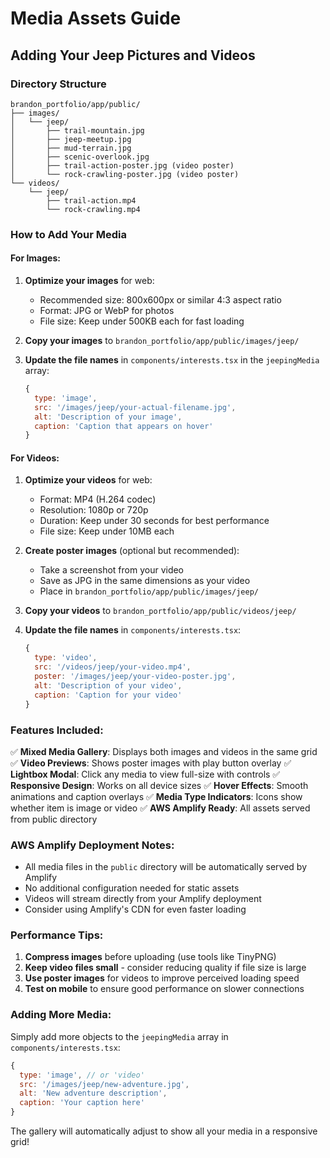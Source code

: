 # Media Assets Guide

## Adding Your Jeep Pictures and Videos

### Directory Structure
```
brandon_portfolio/app/public/
├── images/
│   └── jeep/
│       ├── trail-mountain.jpg
│       ├── jeep-meetup.jpg
│       ├── mud-terrain.jpg
│       ├── scenic-overlook.jpg
│       ├── trail-action-poster.jpg (video poster)
│       └── rock-crawling-poster.jpg (video poster)
└── videos/
    └── jeep/
        ├── trail-action.mp4
        └── rock-crawling.mp4
```

### How to Add Your Media

#### For Images:
1. **Optimize your images** for web:
   - Recommended size: 800x600px or similar 4:3 aspect ratio
   - Format: JPG or WebP for photos
   - File size: Keep under 500KB each for fast loading

2. **Copy your images** to `brandon_portfolio/app/public/images/jeep/`

3. **Update the file names** in `components/interests.tsx` in the `jeepingMedia` array:
   ```javascript
   {
     type: 'image',
     src: '/images/jeep/your-actual-filename.jpg',
     alt: 'Description of your image',
     caption: 'Caption that appears on hover'
   }
   ```

#### For Videos:
1. **Optimize your videos** for web:
   - Format: MP4 (H.264 codec)
   - Resolution: 1080p or 720p
   - Duration: Keep under 30 seconds for best performance
   - File size: Keep under 10MB each

2. **Create poster images** (optional but recommended):
   - Take a screenshot from your video
   - Save as JPG in the same dimensions as your video
   - Place in `brandon_portfolio/app/public/images/jeep/`

3. **Copy your videos** to `brandon_portfolio/app/public/videos/jeep/`

4. **Update the file names** in `components/interests.tsx`:
   ```javascript
   {
     type: 'video',
     src: '/videos/jeep/your-video.mp4',
     poster: '/images/jeep/your-video-poster.jpg',
     alt: 'Description of your video',
     caption: 'Caption for your video'
   }
   ```

### Features Included:

✅ **Mixed Media Gallery**: Displays both images and videos in the same grid
✅ **Video Previews**: Shows poster images with play button overlay
✅ **Lightbox Modal**: Click any media to view full-size with controls
✅ **Responsive Design**: Works on all device sizes
✅ **Hover Effects**: Smooth animations and caption overlays
✅ **Media Type Indicators**: Icons show whether item is image or video
✅ **AWS Amplify Ready**: All assets served from public directory

### AWS Amplify Deployment Notes:

- All media files in the `public` directory will be automatically served by Amplify
- No additional configuration needed for static assets
- Videos will stream directly from your Amplify deployment
- Consider using Amplify's CDN for even faster loading

### Performance Tips:

1. **Compress images** before uploading (use tools like TinyPNG)
2. **Keep video files small** - consider reducing quality if file size is large
3. **Use poster images** for videos to improve perceived loading speed
4. **Test on mobile** to ensure good performance on slower connections

### Adding More Media:

Simply add more objects to the `jeepingMedia` array in `components/interests.tsx`:

```javascript
{
  type: 'image', // or 'video'
  src: '/images/jeep/new-adventure.jpg',
  alt: 'New adventure description',
  caption: 'Your caption here'
}
```

The gallery will automatically adjust to show all your media in a responsive grid!